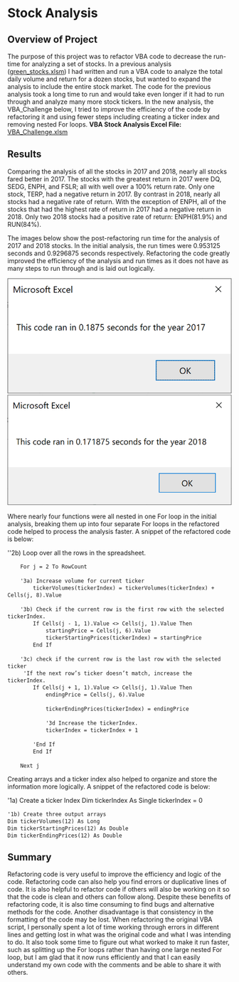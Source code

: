 # Stock Analysis

## Overview of Project
The purpose of this project was to refactor VBA code to decrease the run-time for analyzing a set of stocks. In a previous analysis ([green_stocks.xlsm](https://github.com/borkard/stock-analysis/blob/main/green_stocks.xlsm)) I had written and run a VBA code to analyze the total daily volume and return for a dozen stocks, but wanted to expand the analysis to include the entire stock market. The code for the previous analysis took a long time to run and would take even longer if it had to run through and analyze many more stock tickers. In the new analysis, the VBA_Challenge below, I tried to improve the efficiency of the code by refactoring it and using fewer steps including creating a ticker index and removing nested For loops.
**VBA Stock Analysis Excel File:** 
[VBA_Challenge.xlsm](https://github.com/borkard/stock-analysis/blob/main/VBA_Challenge.xlsm)

## Results
Comparing the analysis of all the stocks in 2017 and 2018, nearly all stocks fared better in 2017. The stocks with the greatest return in 2017 were DQ, SEDG, ENPH, and FSLR; all with well over a 100% return rate. Only one stock, TERP, had a negative return in 2017. By contrast in 2018, nearly all stocks had a negative rate of return. With the exception of ENPH, all of the stocks that had the highest rate of return in 2017 had a negative return in 2018. Only two 2018 stocks had a positive rate of return: ENPH(81.9%) and RUN(84%).


The images below show the post-refactoring run time for the analysis of 2017 and 2018 stocks. In the initial analysis, the run times were 0.953125 seconds and 0.9296875 seconds respectively. Refactoring the code greatly improved the efficiency of the analysis and run times as it does not have as many steps to run through and is laid out logically. 

![VBA_Challenge_2017](https://github.com/borkard/stock-analysis/blob/main/VBA_Challenge_2017.PNG)
![VBA_Challenge_2018](https://github.com/borkard/stock-analysis/blob/main/VBA_Challenge_2018.PNG)

Where nearly four functions were all nested in one For loop in the initial analysis, breaking them up into four separate For loops in the refactored code helped to process the analysis faster. A snippet of the refactored code is below:

''2b) Loop over all the rows in the spreadsheet.

        For j = 2 To RowCount
    
        '3a) Increase volume for current ticker
            tickerVolumes(tickerIndex) = tickerVolumes(tickerIndex) + Cells(j, 8).Value
    
        '3b) Check if the current row is the first row with the selected tickerIndex.
            If Cells(j - 1, 1).Value <> Cells(j, 1).Value Then
                startingPrice = Cells(j, 6).Value
                tickerStartingPrices(tickerIndex) = startingPrice
            End If
        
        '3c) check if the current row is the last row with the selected ticker
         'If the next row’s ticker doesn’t match, increase the tickerIndex.
            If Cells(j + 1, 1).Value <> Cells(j, 1).Value Then
                endingPrice = Cells(j, 6).Value
                
                tickerEndingPrices(tickerIndex) = endingPrice
                
                '3d Increase the tickerIndex.
                tickerIndex = tickerIndex + 1
                
            'End If
            End If
            
        Next j

Creating arrays and a ticker index also helped to organize and store the information more logically. A snippet of the refactored code is below:

   '1a) Create a ticker Index
    Dim tickerIndex As Single
    tickerIndex = 0

    '1b) Create three output arrays
    Dim tickerVolumes(12) As Long
    Dim tickerStartingPrices(12) As Double
    Dim tickerEndingPrices(12) As Double   


## Summary
Refactoring code is very useful to improve the efficiency and logic of the code. Refactoring code can also help you find errors or duplicative lines of code. It is also helpful to refactor code if others will also be working on it so that the code is clean and others can follow along. Despite these benefits of refactoring code, it is also time consuming to find bugs and alternative methods for the code. Another disadvantage is that consistency in the formatting of the code may be lost. When refactoring the original VBA script, I personally spent a lot of time working through errors in different lines and getting lost in what was the original code and what I was intending to do. It also took some time to figure out what worked to make it run faster, such as splitting up the For loops rather than having one large nested For loop, but I am glad that it now runs efficiently and that I can easily understand my own code with the comments and be able to share it with others.

